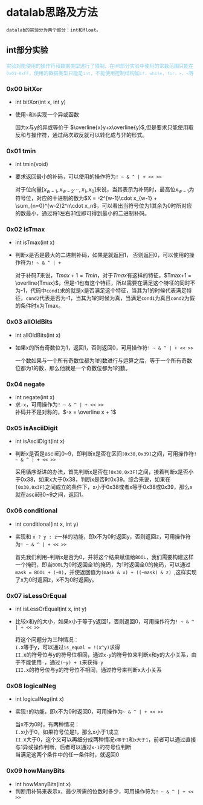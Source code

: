 # datalab思路及方法
`datalab的实验分为两个部分：int和float。`

## int部分实验
<font color=skyblue size =2pp>实验对能使用的操作符和数据类型进行了限制，在int部分实验中使用的常数范围只能在`0x01~0xFF`，使用的数据类型只能是`int`，不能使用控制结构如`if, while, for，>, <`等</font>

### 0x00 bitXor
- int bitXor(int x, int y)
- 使用`~`和`&`实现一个异或函数  
  
  因为x与y的异或等价于 $\overline{x}y+x\overline{y}$,但是要求只能使用取反和与操作符，通过两次取反就可以转化成与非的形式。


### 0x01 tmin
- int tmin(void)
- 要求返回最小的补码，可以使用的操作符为`! ~ & ^ | + << >>`  
  
  对于位向量$[x_{w-1},x_{w-2}\cdots, x_{1}, x_{0}]$来说，当其表示为补码时，最高位$x_{w-1}$为符号位，对应的十进制的数为$X = -2^{w-1}\cdot x_{w-1} + \sum_{n=0}^{w-2}2^n\cdot x_n$，可以看出当符号位为1其余为0时所对应的数最小，通过将1左右31位即可得到最小的二进制补码。

### 0x02 isTmax
- int isTmax(int x)
- 判断x是否是最大的二进制补码，如果是就返回1， 否则返回0，可以使用的操作符为`! ~ & ^ | +`  
  
  对于补码$T$来说，$Tmax+1=Tmin$，对于$Tmax$有这样的特征，$Tmax+1 = \overline{Tmax}$，但是-1也有这个特征，所以需要在满足这个特征的同时不为-1，代码中`cond1`求的就是x是否满足这个特征，当其为1的时候代表满足特征，`cond2`代表是否为-1，当其为1的时候为真，当满足`cond1`为真且`cond2`为假的条件时x为Tmax。

### 0x03 allOldBits
- int allOldBits(int x)
- 如果x的所有奇数位为1，返回1，否则返回0，可用操作符`! ~ & ^ | + << >>`  
  
  一个数如果与一个所有奇数位都为1的数进行与运算之后，等于一个所有奇数位都为1的数，那么他就是一个奇数位都为1的数。

### 0x04 negate
- int negate(int x)
- 求`-x`，可用操作为`! ~ & ^ | + << >>`  
  补码并不是对称的，$-x = \overline x + 1$

### 0x05 isAsciiDigit
- int isAsciiDigit(int x)
- 判断x是否是ascii码0~9，即判断x是否在区间`[0x30,0x39]`之间，可用操作符`! ~ & ^ | + << >> `  
  
  采用循序渐进的办法，首先判断x是否在`[0x30,0x3F]`之间，接着判断x是否小于0x38，如果x大于0x38，判断x是否时0x39。综合来说，如果在`[0x30,0x3F]`之间成立的条件下，x小于0x38或者x等于0x38或0x39，那么x就在ascii码0~9之间，返回1。

### 0x06 conditional
- int conditional(int x, int y)
- 实现和 `x ? y : z`一样的功能，即x不为0时返回y，否则返回z，可用操作符为`! ~ & ^ | + << >>`  
  
  首先我们利用`~`判断x是否为0，并将这个结果赋值给`BOOL`，我们需要构建这样一个掩码，即当`BOOL`为0时返回全1的掩码，为1时返回全0的掩码，可以通过`mask = BOOL + (~0)`，并使返回值为`(mask & x) + ((~mask) & z) `,这样实现了x为0时返回z，x不为0时返回y。

### 0x07 isLessOrEqual
- int isLessOrEqual(int x, int y)
- 比较x和y的大小，如果x小于等于y返回1，否则返回0，可用操作符为`! ~ & ^ | + << >>`
  
  将这个问题分为三种情况：  
  `I.`x等于y，可以通过`is_equal = !(x^y)`求得    
  `II.`x的符号位与y的符号位相同，通过`x-y`的符号位来判断x和y的大小关系，由于不能使用`-`，通过`(~y) + 1`来获得`-y`  
  `III.`x的符号位与y的符号位不相同，通过符号来判断x大小关系

### 0x08 logicalNeg
- int logicalNeg(int x)
- 实现`!`的功能，即x不为0时返回0，可用操作为`~ & ^ | + << >>`

  当x不为0时，有两种情况：  
  `I.`x小于0，如果符号位是1，那么x小于1成立  
  `II.`x大于0，这个又可以再细分成两种情况`x等于1`和`x大于1`，前者可以通过直接与1异或操作判断，后者可以通过`x-1`的符号位判断  
  当满足这两个条件中的任一条件时，就返回0

### 0x09 howManyBits
- int howManyBits(int x)
- 判断用补码来表示x，最少所需的位数时多少，可用操作符为`! ~ & ^ | + << >>`


  

